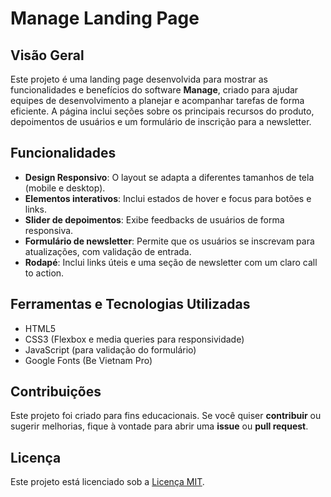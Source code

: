 # Manage Landing Page

## Visão Geral

Este projeto é uma landing page desenvolvida para mostrar as funcionalidades e benefícios do software **Manage**, criado para ajudar equipes de desenvolvimento a planejar e acompanhar tarefas de forma eficiente. A página inclui seções sobre os principais recursos do produto, depoimentos de usuários e um formulário de inscrição para a newsletter.

## Funcionalidades

- **Design Responsivo**: O layout se adapta a diferentes tamanhos de tela (mobile e desktop).
- **Elementos interativos**: Inclui estados de hover e focus para botões e links.
- **Slider de depoimentos**: Exibe feedbacks de usuários de forma responsiva.
- **Formulário de newsletter**: Permite que os usuários se inscrevam para atualizações, com validação de entrada.
- **Rodapé**: Inclui links úteis e uma seção de newsletter com um claro call to action.

## Ferramentas e Tecnologias Utilizadas

- HTML5
- CSS3 (Flexbox e media queries para responsividade)
- JavaScript (para validação do formulário)
- Google Fonts (Be Vietnam Pro)

## Contribuições

Este projeto foi criado para fins educacionais. Se você quiser **contribuir** ou sugerir melhorias, fique à vontade para abrir uma **issue** ou **pull request**.

## Licença

Este projeto está licenciado sob a [Licença MIT](https://opensource.org/licenses/MIT).
